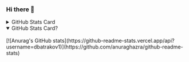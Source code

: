 ### Hi there 👋
<details>
<summary>GitHub Stats Card</summary>
<br>
[![Anurag's GitHub stats](https://github-readme-stats.vercel.app/api?username=dbatrakov1)](https://github.com/anuraghazra/github-readme-stats)
</details>
<details open>
<summary>GitHub Stats Card?</summary>
<br>
[![Anurag's GitHub stats](https://github-readme-stats.vercel.app/api?username=dbatrakov1)](https://github.com/anuraghazra/github-readme-stats)
</details>
<!--
**dbatrakov1/dbatrakov1** is a ✨ _special_ ✨ repository because its `README.md` (this file) appears on your GitHub profile.

Here are some ideas to get you started:

- 🔭 I’m currently working on ...
- 🌱 I’m currently learning ...
- 👯 I’m looking to collaborate on ...
- 🤔 I’m looking for help with ...
- 💬 Ask me about ...
- 📫 How to reach me: ...
- 😄 Pronouns: ...
- ⚡ Fun fact: ...
-->
